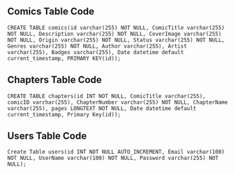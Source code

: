 ## Comics Table Code

```
CREATE TABLE comics(id varchar(255) NOT NULL, ComicTitle varchar(255) NOT NULL, Description varchar(255) NOT NULL, CoverImage varchar(255) NOT NULL, Origin varchar(255) NOT NULL, Status varchar(255) NOT NULL, Genres varchar(255) NOT NULL, Author varchar(255), Artist varchar(255), Badges varchar(255), Date datetime default current_timestamp, PRIMARY KEY(id));
```

## Chapters Table Code

```
CREATE TABLE chapters(id INT NOT NULL, ComicTitle varchar(255), comicID varchar(255), ChapterNumber varchar(255) NOT NULL, ChapterName varchar(255), pages LONGTEXT NOT NULL, Date datetime default current_timestamp, Primary Key(id));
```

## Users Table Code

`Create Table users(id INT NOT NULL AUTO_INCREMENT, Email varchar(100) NOT NULL, UserName varchar(100) NOT NULL, Password varchar(255) NOT NULL);`
